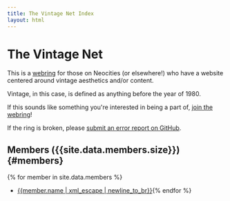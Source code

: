 ```yaml
---
title: The Vintage Net Index
layout: html
---
```

# The Vintage Net
This is a [webring](https://en.wikipedia.org/wiki/Webring) for those on Neocities (or elsewhere!) who have a website centered around vintage aesthetics and/or content.

Vintage, in this case, is defined as anything before the year of 1980.

If this sounds like something you're interested in being a part of, [join the webring]({{'join'|relative_url}})!

If the ring is broken, please [submit an error report on GitHub](https://github.com/AstroWildcat/thevintagenet/issues/new/).

## Members ({{site.data.members.size}}) {#members}
{% for member in site.data.members %}
- <a href="{{member.url | xml_escape}}" markdown=0>{{member.name | xml_escape | newline_to_br}}</a>{% endfor %}
